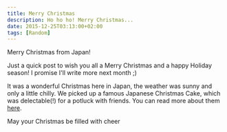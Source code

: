 ```yaml
---
title: Merry Christmas
description: Ho ho ho! Merry Christmas...
date: 2015-12-25T03:13:00+02:00
tags: [Random]
---
```

<div class=“text-lg m-2”>
<p class="mb-2">Merry Christmas from Japan!</p>

<p class="mt-2 mb-2">Just a quick post to wish you all a Merry Christmas and a happy Holiday season! I promise I'll write more next month ;)

<p class="mt-2 mb-2">It was a wonderful Christmas here in Japan, the weather was sunny and only a little chilly. We picked up a famous Japanese Christmas Cake, which was delectable(!) for a potluck with friends. You can read more about them <a href="https://www.npr.org/sections/thesalt/2014/12/16/369830094/a-christmas-cake-that-isn-t-about-christmas-at-all" target="_blank" rel="noopener noreferrer">here</a>.</p>

<p class="mt-2 mb-2">May your Christmas be filled with cheer</p>

<img class="w-8/12 rounded-lg shadow-lg mx-auto" src="" alt="" />
</div>
